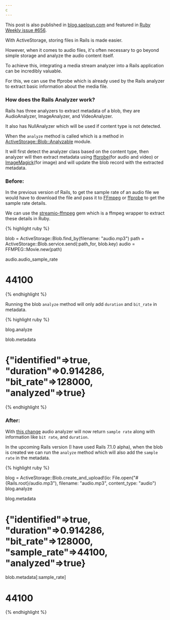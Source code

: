 ```yaml
---
c
---
```


This post is also published in [blog.saeloun.com](https://blog.saeloun.com/2023/05/29/extract-sample-rate-of-audio-from-audio-analyzer/) and featured in [Ruby Weekly issue #656](https://rubyweekly.com/issues/656).

With ActiveStorage, storing files in Rails is made easier.

However, when it comes to audio files, it's often necessary to go beyond simple storage and analyze the audio content itself.

To achieve this, integrating a media stream analyzer into a Rails application can be incredibly valuable.

For this, we can use the ffprobe which is already used by the Rails analyzer to extract basic information about the media file.

### How does the Rails Analyzer work?

Rails has three analyzers to extract metadata of a blob, they are AudioAnalyzer, ImageAnalyzer, and VideoAnalyzer.

It also has NullAnalyzer which will be used if content type is not detected.

When the `analyze` method is called which is a method in [ActiveStorage::Blob::Analyzable](https://github.com/rails/rails/blob/main/activestorage/app/models/active_storage/blob/analyzable.rb) module.

It will first detect the analyzer class based on the content type, then analyzer will then extract metadata using [ffprobe](https://ffmpeg.org/ffprobe.html)(for audio and video) or [ImageMagick](https://imagemagick.org/index.php)(for image) and will update the blob record with the extracted metadata.

### Before:

In the previous version of Rails, to get the sample rate of an audio file we would have to download the file and pass it to [FFmpeg](https://ffmpeg.org/) or [ffprobe](https://ffmpeg.org/ffprobe.html) to get the sample rate details.

We can use the [streamio-ffmpeg](https://github.com/streamio/streamio-ffmpeg) gem which is a ffmpeg wrapper to extract these details in Ruby.

{% highlight ruby %}

blob = ActiveStorage::Blob.find_by(filename:  "audio.mp3")
path = ActiveStorage::Blob.service.send(:path_for, blob.key)
audio = FFMPEG::Movie.new(path)

audio.audio_sample_rate
# 44100

{% endhighlight %}

Running the blob `analyze` method will only add `duration` and `bit_rate` in metadata.

{% highlight ruby %}

blog.analyze

blob.metadata
# {"identified"=>true, "duration"=>0.914286, "bit_rate"=>128000, "analyzed"=>true}

{% endhighlight %}

### After:

With [this change](https://github.com/rails/rails/pull/47749) audio analyzer will now return `sample rate` along with information like `bit rate`, and `duration`.

In the upcoming Rails version (I have used Rails 7.1.0 alpha), when the blob is created we can run the `analyze` method which will also add the `sample rate` in the metadata. 

{% highlight ruby %}

blog = ActiveStorage::Blob.create_and_upload!(io: File.open("#{Rails.root}/audio.mp3"), filename: "audio.mp3", content_type: "audio")
blog.analyze

blog.metadata
# {"identified"=>true, "duration"=>0.914286, "bit_rate"=>128000, "sample_rate"=>44100, "analyzed"=>true}

blob.metadata[:sample_rate]
# 44100

{% endhighlight %}

